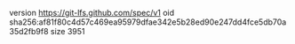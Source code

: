 version https://git-lfs.github.com/spec/v1
oid sha256:af81f80c4d57c469ea95979dfae342e5b28ed90e247dd4fce5db70a35d2fb9f8
size 3951
